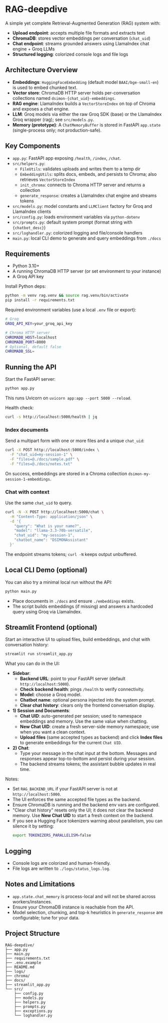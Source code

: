 # RAG-deepdive

A simple yet complete Retrieval-Augmented Generation (RAG) system with:
- **Upload endpoint**: accepts multiple file formats and extracts text
- **ChromaDB**: stores vector embeddings per conversation (`chat_uid`)
- **Chat endpoint**: streams grounded answers using LlamaIndex chat engine + Groq LLMs
- **Structured logging**: colorized console logs and file logs

## Architecture Overview
- **Embeddings**: `HuggingFaceEmbedding` (default model `BAAI/bge-small-en`) is used to embed chunked text.
- **Vector store**: ChromaDB HTTP server holds per-conversation collections named `dsimon-{chat_uid}-embeddings`.
- **RAG engine**: LlamaIndex builds a `VectorStoreIndex` on top of Chroma and exposes a chat engine.
- **LLM**: Groq models via either the raw Groq SDK (base) or the LlamaIndex Groq wrapper (rag); see `src/models.py`.
- **Memory (prototype)**: A `ChatMemoryBuffer` is stored in FastAPI `app.state` (single-process only; not production-safe).

## Key Components
- `app.py`: FastAPI app exposing `/health`, `/index`, `/chat`.
- `src/helpers.py`:
  - `FileUtils`: validates uploads and writes them to a temp dir
  - `EmbeddingUtils`: splits docs, embeds, and persists to Chroma; also retrieves `VectorStoreIndex`
  - `init_chroma`: connects to Chroma HTTP server and returns a collection
  - `generate_response`: creates a LlamaIndex chat engine and streams tokens
- `src/models.py`: model constants and `LLMClient` factory for Groq and LlamaIndex clients
- `src/config.py`: loads environment variables via `python-dotenv`
- `src/prompts.py`: default system prompt (format string with `{chatbot_desc}`)
- `src/loghandler.py`: colorized logging and file/console handlers
- `main.py`: local CLI demo to generate and query embeddings from `./docs`

## Requirements
- Python 3.10+
- A running ChromaDB HTTP server (or set environment to your instance)
- A Groq API key

Install Python deps:
```bash
python -m venv rag.venv && source rag.venv/bin/activate
pip install -r requirements.txt
```

Required environment variables (use a local `.env` file or export):
```bash
# Groq
GROQ_API_KEY=your_groq_api_key

# Chroma HTTP server
CHROMADB_HOST=localhost
CHROMADB_PORT=8000
# Optional, default false
CHROMADB_SSL=
```

## Running the API
Start the FastAPI server:
```bash
python app.py
```
This runs Uvicorn on `uvicorn app:app --port 5000 --reload`.

Health check:
```bash
curl -s http://localhost:5000/health | jq
```

### Index documents
Send a multipart form with one or more files and a unique `chat_uid`:
```bash
curl -X POST http://localhost:5000/index \
  -F "chat_uid=my-session-1" \
  -F "files=@./docs/sample.pdf" \
  -F "files=@./docs/notes.txt"
```
On success, embeddings are stored in a Chroma collection `dsimon-my-session-1-embeddings`.

### Chat with context
Use the same `chat_uid` to query.
```bash
curl -N -X POST http://localhost:5000/chat \
  -H "Content-Type: application/json" \
  -d '{
    "query": "What is your name?",
    "model": "llama-3.3-70b-versatile",
    "chat_uid": "my-session-1",
    "chatbot_name": "DSIMONAssistant"
  }'
```
The endpoint streams tokens; `curl -N` keeps output unbuffered.

## Local CLI Demo (optional)
You can also try a minimal local run without the API:
```bash
python main.py
```
- Place documents in `./docs` and ensure `./embeddings` exists.
- The script builds embeddings (if missing) and answers a hardcoded query using Groq via LlamaIndex.

## Streamlit Frontend (optional)
Start an interactive UI to upload files, build embeddings, and chat with conversation history:
```bash
streamlit run streamlit_app.py
```

What you can do in the UI:
- **Sidebar**:
  - **Backend URL**: point to your FastAPI server (default `http://localhost:5000`).
  - **Check backend health**: pings `/health` to verify connectivity.
  - **Model**: choose a Groq model.
  - **Chatbot name**: optional persona injected into the system prompt.
  - **Clear chat history**: clears only the frontend conversation display.
- **1) Session and Documents**:
  - **Chat UID**: auto-generated per session; used to namespace embeddings and memory. Use the same value when chatting.
  - **New Chat UID**: create a fresh server-side memory namespace; use when you want a clean context.
  - **Upload files** (same accepted types as backend) and click **Index files** to generate embeddings for the current `Chat UID`.
- **2) Chat**:
  - Type your message in the chat input at the bottom. Messages and responses appear top-to-bottom and persist during your session.
  - The backend streams tokens; the assistant bubble updates in real time.

Notes:
- Set `RAG_BACKEND_URL` if your FastAPI server is not at `http://localhost:5000`.
- The UI enforces the same accepted file types as the backend.
- Ensure ChromaDB is running and the backend env vars are configured.
- "Clear chat history" resets only the UI; it does not clear the backend memory. Use **New Chat UID** to start a fresh context on the backend.
- If you see a Hugging Face tokenizers warning about parallelism, you can silence it by setting:
  ```bash
  export TOKENIZERS_PARALLELISM=false
  ```

## Logging
- Console logs are colorized and human-friendly.
- File logs are written to `./logs/status_logs.log`.

## Notes and Limitations
- `app.state.chat_memory` is process-local and will not be shared across workers/instances.
- Ensure your ChromaDB instance is reachable from the API.
- Model selection, chunking, and top-k heuristics in `generate_response` are configurable; tune for your data.

## Project Structure
```text
RAG-deepdive/
├── app.py
├── main.py
├── requirements.txt
├── .env.example
├── README.md
├── logs/
├── chroma/
├── docs/
├── streamlit_app.py
└── src/
    ├── config.py
    ├── models.py
    ├── helpers.py
    ├── prompts.py
    ├── exceptions.py
    └── loghandler.py
```